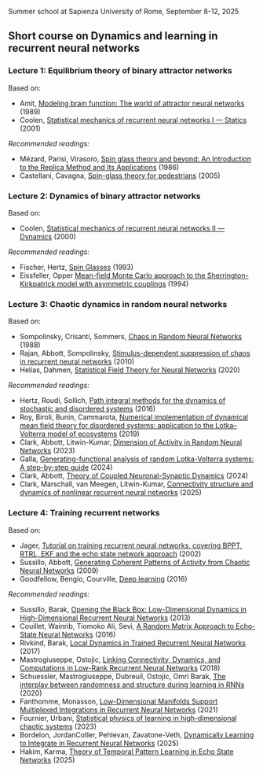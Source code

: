 Summer school at Sapienza University of Rome, September 8-12, 2025

## Short course on Dynamics and learning in recurrent neural networks

### Lecture 1: Equilibrium theory of binary attractor networks
Based on:

* Amit, [Modeling brain function: The world of attractor neural networks](https://www.cambridge.org/core/books/modeling-brain-function/2EA95FDABF616D187220A6B9596091B7) (1989)
* Coolen, [Statistical mechanics of recurrent neural networks I — Statics](https://www.sciencedirect.com/science/article/abs/pii/S1383812101800178) (2001)

_Recommended readings:_
* Mézard, Parisi, Virasoro, [Spin glass theory and beyond: An Introduction to the Replica Method and Its Applications](https://www.worldscientific.com/worldscibooks/10.1142/0271?srsltid=AfmBOorX3r0G7--Yh3FYwVXlrmy7dkjANP4ocfLfW9kVeSXtLgsMa-h3#t=aboutBook) (1986)
* Castellani, Cavagna, [Spin-glass theory for pedestrians](https://iopscience.iop.org/article/10.1088/1742-5468/2005/05/P05012) (2005)

### Lecture 2: Dynamics of binary attractor networks

Based on:
* Coolen, [Statistical mechanics of recurrent neural networks II — Dynamics](https://arxiv.org/abs/cond-mat/0006011) (2000)

_Recommended readings:_
* Fischer, Hertz, [Spin Glasses](https://www.cambridge.org/core/books/spin-glasses/8513DA3DC0EE8370FF6E0AC5248825DF) (1993)
* Eissfeller, Opper [Mean-field Monte Carlo approach to the Sherrington-Kirkpatrick model with asymmetric couplings](https://journals.aps.org/pre/abstract/10.1103/PhysRevE.50.709) (1994)

### Lecture 3: Chaotic dynamics in random neural networks
Based on:
* Sompolinsky, Crisanti, Sommers, [Chaos in Random Neural Networks](https://journals.aps.org/prl/abstract/10.1103/PhysRevLett.61.259) (1988)
* Rajan, Abbott, Sompolinsky, [Stimulus-dependent suppression of chaos in recurrent neural networks](https://journals.aps.org/pre/abstract/10.1103/PhysRevE.82.011903) (2010)
* Helias, Dahmen, [Statistical Field Theory for Neural Networks](https://link.springer.com/book/10.1007/978-3-030-46444-8) (2020)

_Recommended readings:_
* Hertz, Roudi, Sollich, [Path integral methods for the dynamics of stochastic and disordered systems](https://iopscience.iop.org/article/10.1088/1751-8121/50/3/033001/meta?casa_token=F-MfH5MFzVQAAAAA:vSpHyBSfPHWX2nUOwh_ms5I18nKW1F7f0aVdl-zeJq7mqC1L9or03GV80kG489uHyulerg-ArMSs6GyriQWPSu9x2xxkrw) (2016)
* Roy, Biroli, Bunin, Cammarota, [Numerical implementation of dynamical mean field theory for disordered systems: application to the Lotka–Volterra model of ecosystems](https://iopscience.iop.org/article/10.1088/1751-8121/ab1f32/meta?casa_token=7OZ5U5ypln4AAAAA:E7nYkRRK8r_1S2zlXTNkul5o0NRJfcPeYfFbzQl0YbsX0RdiTLvvY7g1RYH54KndLcDzeWR2XqUioUtMWfrC9MSZPx8WwQ) (2019)
* Clark, Abbott, Litwin-Kumar, [Dimension of Activity in Random Neural Networks](https://journals.aps.org/prl/abstract/10.1103/PhysRevLett.131.118401) (2023)
* Galla, [Generating-functional analysis of random Lotka-Volterra systems: A step-by-step guide](https://arxiv.org/abs/2405.14289) (2024)
* Clark, Abbott, [Theory of Coupled Neuronal-Synaptic Dynamics](https://journals.aps.org/prx/abstract/10.1103/PhysRevX.14.021001) (2024)
* Clark, Marschall, van Meegen, Litwin-Kumar, [Connectivity structure and dynamics of nonlinear recurrent neural networks](https://arxiv.org/abs/2409.01969) (2025)

### Lecture 4: Training recurrent networks
Based on:
* Jager, [Tutorial on training recurrent neural networks, covering BPPT, RTRL, EKF and the echo state network approach](https://mineracaodedados.wordpress.com/wp-content/uploads/2015/01/jaeger_trainingrnnstutorial-2005.pdf) (2002)
* Sussillo, Abbott, [Generating Coherent Patterns of Activity from Chaotic Neural Networks](https://www.cell.com/AJHG/fulltext/S0896-6273(09)00547-9) (2009)
* Goodfellow, Bengio, Courville, [Deep learning](https://www.deeplearningbook.org/) (2016)

_Recommended readings:_
* Sussillo, Barak, [Opening the Black Box: Low-Dimensional Dynamics in High-Dimensional Recurrent Neural Networks](https://direct.mit.edu/neco/article-abstract/25/3/626/7854/Opening-the-Black-Box-Low-Dimensional-Dynamics-in) (2013)
* Couillet, Wainrib, Tiomoko Ali, Sevi, [A Random Matrix Approach to Echo-State Neural Networks](https://proceedings.mlr.press/v48/couillet16.html) (2016)
* Rivkind, Barak, [Local Dynamics in Trained Recurrent Neural Networks](https://journals.aps.org/prl/abstract/10.1103/PhysRevLett.118.258101) (2017)
* Mastrogiuseppe, Ostojic, [Linking Connectivity, Dynamics, and Computations in Low-Rank Recurrent Neural Networks](https://www.cell.com/neuron/fulltext/S0896-6273(18)30543-9) (2018)
* Schuessler, Mastrogiuseppe, Dubreuil, Ostojic, Omri Barak, [The interplay between randomness and structure during learning in RNNs](https://proceedings.neurips.cc/paper/2020/hash/9ac1382fd8fc4b631594aa135d16ad75-Abstract.html) (2020)
* Fanthomme, Monasson, [Low-Dimensional Manifolds Support Multiplexed Integrations in Recurrent Neural Networks](https://direct.mit.edu/neco/article-abstract/33/4/1063/97474/Low-Dimensional-Manifolds-Support-Multiplexed) (2021)
* Fournier, Urbani, [Statistical physics of learning in high-dimensional chaotic systems](https://iopscience.iop.org/article/10.1088/1742-5468/ad082d/meta) (2023)
* Bordelon, JordanCotler, Pehlevan, Zavatone-Veth, [Dynamically Learning to Integrate in Recurrent Neural Networks](https://arxiv.org/abs/2503.18754) (2025)
* Hakim, Karma, [Theory of Temporal Pattern Learning in Echo State Networks](https://www.biorxiv.org/content/10.1101/2025.06.23.661158v1.abstract) (2025)
